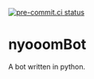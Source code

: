 [![pre-commit.ci status](https://results.pre-commit.ci/badge/github/niyrme/nyooomBot/senpai.svg)](https://results.pre-commit.ci/latest/github/niyrme/nyooomBot/senpai)

# nyooomBot

A bot written in python.
